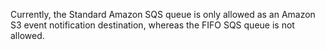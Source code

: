 Currently, the Standard Amazon SQS queue is only allowed as an Amazon S3 event notification destination, whereas the FIFO SQS queue is not allowed.